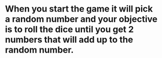 # When you start the game it will pick a random number and your objective is to roll the dice until you get 2 numbers that will add up to the random number.
